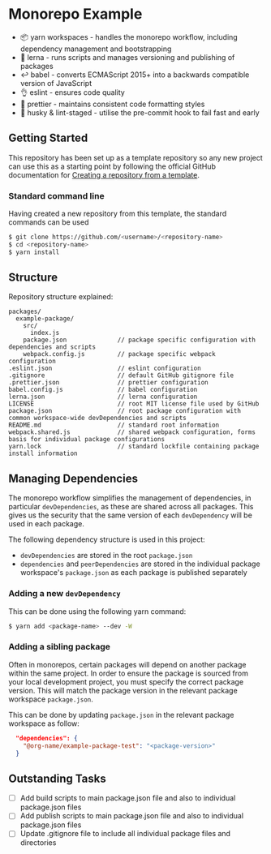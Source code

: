 # Monorepo Example

- :package: yarn workspaces - handles the monorepo workflow, including dependency management and bootstrapping
- :dragon: lerna - runs scripts and manages versioning and publishing of packages
- :leftwards_arrow_with_hook: babel - converts ECMAScript 2015+ into a backwards compatible version of JavaScript
- :ok_hand: eslint - ensures code quality
- :nail_care: prettier - maintains consistent code formatting styles
- :dog: husky & lint-staged - utilise the pre-commit hook to fail fast and early


## Getting Started

This repository has been set up as a template repository so any new project can use this as a starting point by following the official GitHub documentation for [Creating a repository from a template](https://docs.github.com/en/github/creating-cloning-and-archiving-repositories/creating-a-repository-from-a-template).

### Standard command line

Having created a new repository from this template, the standard commands can be used

```bash
$ git clone https://github.com/<username>/<repository-name>
$ cd <repository-name>
$ yarn install
```


## Structure

Repository structure explained:

```
packages/
  example-package/
    src/
      index.js
    package.json              // package specific configuration with dependencies and scripts
    webpack.config.js         // package specific webpack configuration
.eslint.json                  // eslint configuration
.gitignore                    // default GitHub gitignore file
.prettier.json                // prettier configuration
babel.config.js               // babel configuration
lerna.json                    // lerna configuration
LICENSE                       // root MIT license file used by GitHub
package.json                  // root package configuration with common workspace-wide devDependencies and scripts
README.md                     // standard root information
webpack.shared.js             // shared webpack configuration, forms basis for individual package configurations
yarn.lock                     // standard lockfile containing package install information
```


## Managing Dependencies

The monorepo workflow simplifies the management of dependencies, in particular `devDependencies`, as these are shared across all packages. This gives us the security that the same version of each `devDependency` will be used in each package.

The following dependency structure is used in this project:

- `devDependencies` are stored in the root `package.json`
- `dependencies` and `peerDependencies` are stored in the individual package workspace's `package.json` as each package is published separately

### Adding a new `devDependency`

This can be done using the following yarn command:

```sh
$ yarn add <package-name> --dev -W
```

### Adding a sibling package

Often in monorepos, certain packages will depend on another package within the same project. In order to ensure the package is sourced from your local development project, you must specify the correct package version. This will match the package version in the relevant package workspace `package.json`.

This can be done by updating `package.json` in the relevant package workspace as follow:

```json
  "dependencies": {
    "@org-name/example-package-test": "<package-version>"
  }
```


## Outstanding Tasks

- [ ] Add build scripts to main package.json file and also to individual package.json files
- [ ] Add publish scripts to main package.json file and also to individual package.json files
- [ ] Update .gitignore file to include all individual package files and directories